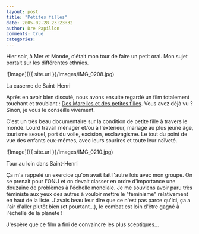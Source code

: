 ```yaml
---
layout: post
title: "Petites filles"
date: 2005-02-28 23:23:32
author: Dre Papillon
comments: true
categories: 
---
```



Hier soir, à Mer et Monde, c'était mon tour de faire un petit oral.  Mon sujet portait sur les différentes ethnies.

![Image]({{ site.url }}/images/IMG_0208.jpg)
<div class="photoattrib">La caserne de Saint-Henri</div>



Après en avoir bien discuté, nous avons ensuite regardé un film totalement touchant et troublant : [Des Marelles et des petites filles](http://www.onf.ca/petites_filles/).  Vous avez déjà vu ?  Sinon, je vous le conseille vivement.

C'est un très beau documentaire sur la condition de petite fille à travers le monde.  Lourd travail ménager et/ou à l'extérieur, mariage au plus jeune âge, tourisme sexuel, port du voile, excision, esclavagisme.  Le tout du point de vue des enfants eux-mêmes, avec leurs sourires et toute leur naïveté.

![Image]({{ site.url }}/images/IMG_0210.jpg)
<div class="photoattrib">Tour au loin dans Saint-Henri</div>



Ça m'a rappelé un exercice qu'on avait fait l'autre fois avec mon groupe.  On se prenait pour l'ONU et on devait classer en ordre d'importance une douzaine de problèmes à l'échelle mondiale.  Je me souviens avoir paru très féministe aux yeux des autres à vouloir mettre le "féminisme" relativement en haut de la liste.  J'avais beau leur dire que ce n'est pas parce qu'ici, ça a l'air d'aller plutôt bien (et pourtant...), le combat est loin d'être gagné à l'échelle de la planète !

J'espère que ce film a fini de convaincre les plus sceptiques...